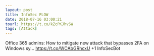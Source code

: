 ```yaml
---
layout: post
title: InfoSec PLOW
date: 2018-07-16 03:00:21
tourl: https://t.co/kZcPKJhvSW
tags: [Attack]
---
```

Office 365 admins: How to mitigate new attack that bypasses 2FA on Windows sy...
https://t.co/WCAbGRhcxU
+1 InfoSecBot